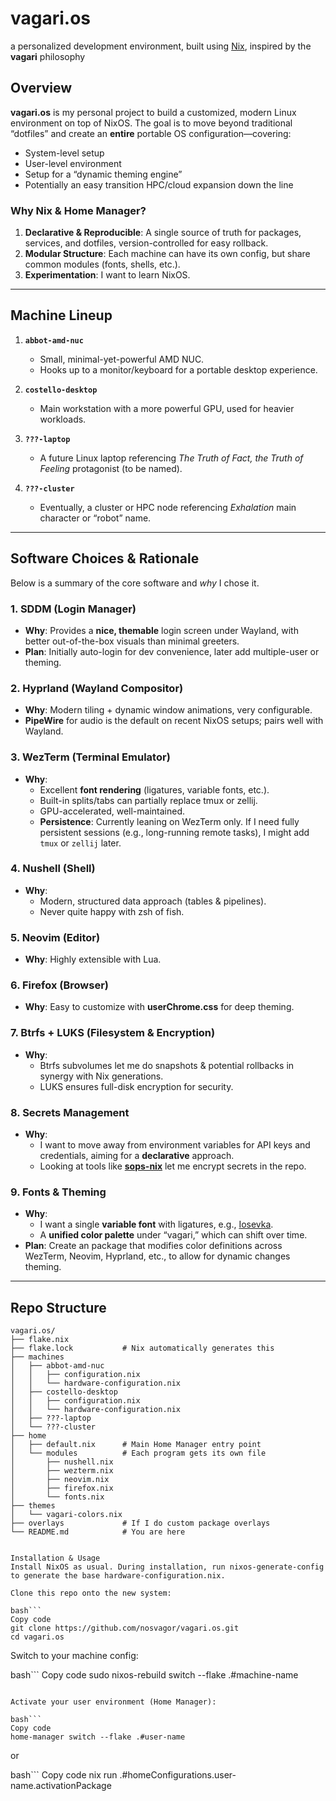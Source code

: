 # vagari.os
a personalized development environment, built using [Nix](https://nixos.org), inspired by the **vagari** philosophy

## Overview

**vagari.os** is my personal project to build a customized, modern Linux environment on top of NixOS.
The goal is to move beyond traditional “dotfiles” and create an **entire** portable OS configuration—covering:

- System-level setup
- User-level environment
- Setup for a “dynamic theming engine”
- Potentially an easy transition HPC/cloud expansion down the line

### Why Nix & Home Manager?
1. **Declarative & Reproducible**: A single source of truth for packages, services, and dotfiles, version-controlled for easy rollback.
2. **Modular Structure**: Each machine can have its own config, but share common modules (fonts, shells, etc.).
3. **Experimentation**: I want to learn NixOS.

---

## Machine Lineup

1. **`abbot-amd-nuc`**
   - Small, minimal-yet-powerful AMD NUC.
   - Hooks up to a monitor/keyboard for a portable desktop experience.

2. **`costello-desktop`**
   - Main workstation with a more powerful GPU, used for heavier workloads.

3. **`???-laptop`**
   - A future Linux laptop referencing *The Truth of Fact, the Truth of Feeling* protagonist (to be named).

4. **`???-cluster`**
   - Eventually, a cluster or HPC node referencing *Exhalation* main character or “robot” name.

---

## Software Choices & Rationale

Below is a summary of the core software and *why* I chose it.

### 1. **SDDM** (Login Manager)
  - **Why**: Provides a **nice, themable** login screen under Wayland, with better out-of-the-box visuals than minimal greeters.
  - **Plan**: Initially auto-login for dev convenience, later add multiple-user or theming.

### 2. **Hyprland** (Wayland Compositor)
  - **Why**: Modern tiling + dynamic window animations, very configurable.
  - **PipeWire** for audio is the default on recent NixOS setups; pairs well with Wayland.

### 3. **WezTerm** (Terminal Emulator)
- **Why**:
  - Excellent **font rendering** (ligatures, variable fonts, etc.).
  - Built-in splits/tabs can partially replace tmux or zellij.
  - GPU-accelerated, well-maintained.
  - **Persistence**: Currently leaning on WezTerm only. If I need fully persistent sessions (e.g., long-running remote tasks), I might add `tmux` or `zellij` later.

### 4. **Nushell** (Shell)
- **Why**:
  - Modern, structured data approach (tables & pipelines).
  - Never quite happy with zsh of fish.

### 5. **Neovim** (Editor)
- **Why**: Highly extensible with Lua.

### 6. **Firefox** (Browser)
- **Why**: Easy to customize with **userChrome.css** for deep theming.

### 7. **Btrfs + LUKS** (Filesystem & Encryption)
- **Why**:
  - Btrfs subvolumes let me do snapshots & potential rollbacks in synergy with Nix generations.
  - LUKS ensures full-disk encryption for security.

### 8. **Secrets Management**
- **Why**:
  - I want to move away from environment variables for API keys and credentials, aiming for a **declarative** approach.
  - Looking at tools like **[sops-nix](https://github.com/Mic92/sops-nix)** let me encrypt secrets in the repo.

### 9. **Fonts & Theming**
- **Why**:
  - I want a single **variable font** with ligatures, e.g., [Iosevka](https://typeof.net/Iosevka/).
  - A **unified color palette** under “vagari,” which can shift over time.
- **Plan**: Create an package that modifies color definitions across WezTerm, Neovim, Hyprland, etc., to allow for dynamic changes theming.

---

## Repo Structure

```plaintext
vagari.os/
├── flake.nix
├── flake.lock           # Nix automatically generates this
├── machines
│   ├── abbot-amd-nuc
│   │   ├── configuration.nix
│   │   └── hardware-configuration.nix
│   ├── costello-desktop
│   │   ├── configuration.nix
│   │   └── hardware-configuration.nix
│   ├── ???-laptop
│   └── ???-cluster
├── home
│   ├── default.nix      # Main Home Manager entry point
│   └── modules          # Each program gets its own file
│       ├── nushell.nix
│       ├── wezterm.nix
│       ├── neovim.nix
│       ├── firefox.nix
│       └── fonts.nix
├── themes
│   └── vagari-colors.nix
├── overlays             # If I do custom package overlays
└── README.md            # You are here


Installation & Usage
Install NixOS as usual. During installation, run nixos-generate-config to generate the base hardware-configuration.nix.

Clone this repo onto the new system:

bash```
Copy code
git clone https://github.com/nosvagor/vagari.os.git
cd vagari.os
```
Switch to your machine config:

bash```
Copy code
sudo nixos-rebuild switch --flake .#machine-name
```

Activate your user environment (Home Manager):

bash```
Copy code
home-manager switch --flake .#user-name
```

or

bash```
Copy code
nix run .#homeConfigurations.user-name.activationPackage
```
